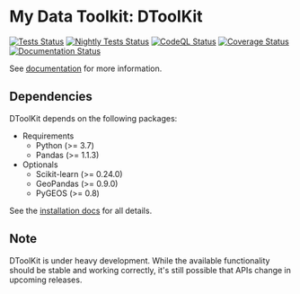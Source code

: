 # My Data Toolkit: DToolKit

[![Tests Status](https://github.com/Zeroto521/my-data-toolkit/actions/workflows/tests.yml/badge.svg)](https://github.com/Zeroto521/my-data-toolkit/actions/workflows/tests.yml)
[![Nightly Tests Status](https://github.com/Zeroto521/my-data-toolkit/actions/workflows/nightly-tests.yml/badge.svg)](https://github.com/Zeroto521/my-data-toolkit/actions/workflows/nightly-tests.yml)
[![CodeQL Status](https://github.com/Zeroto521/my-data-toolkit/actions/workflows/codeql-analysis.yml/badge.svg)](https://github.com/Zeroto521/my-data-toolkit/actions/workflows/codeql-analysis.yml)
[![Coverage Status](https://codecov.io/gh/Zeroto521/my-data-toolkit/branch/master/graph/badge.svg)](https://codecov.io/gh/Zeroto521/my-data-toolkit)
[![Documentation Status](https://readthedocs.org/projects/my-data-toolkit/badge/?version=latest)](https://my-data-toolkit.readthedocs.io/en/latest/?badge=latest)

See [documentation](https://my-data-toolkit.readthedocs.io/) for more information.

## Dependencies

DToolKit depends on the following packages:

- Requirements
  - Python (>= 3.7)
  - Pandas (>= 1.1.3)
- Optionals
  - Scikit-learn (>= 0.24.0)
  - GeoPandas (>= 0.9.0)
  - PyGEOS (>= 0.8)

See the [installation docs](https://my-data-toolkit.readthedocs.io/en/latest/guide/installation.html) for all details.

## Note

DToolKit is under heavy development.
While the available functionality should be stable and working correctly,
it's still possible that APIs change in upcoming releases.
